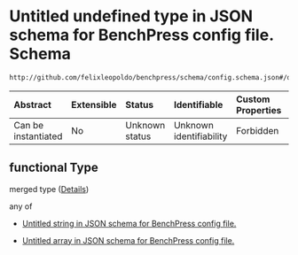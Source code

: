 # Untitled undefined type in JSON schema for BenchPress config file. Schema

```txt
http://github.com/felixleopoldo/benchpress/schema/config.schema.json#/definitions/mcmc_autocorr_plots/items/properties/functional
```



| Abstract            | Extensible | Status         | Identifiable            | Custom Properties | Additional Properties | Access Restrictions | Defined In                                                       |
| :------------------ | :--------- | :------------- | :---------------------- | :---------------- | :-------------------- | :------------------ | :--------------------------------------------------------------- |
| Can be instantiated | No         | Unknown status | Unknown identifiability | Forbidden         | Allowed               | none                | [config.schema.json*](config.schema.json "open original schema") |

## functional Type

merged type ([Details](config-definitions-mcmc_autocorr_plots-items-properties-functional.md))

any of

*   [Untitled string in JSON schema for BenchPress config file.](config-definitions-mcmc_autocorr_plots-items-properties-functional-anyof-0.md "check type definition")

*   [Untitled array in JSON schema for BenchPress config file.](config-definitions-mcmc_autocorr_plots-items-properties-functional-anyof-1.md "check type definition")
